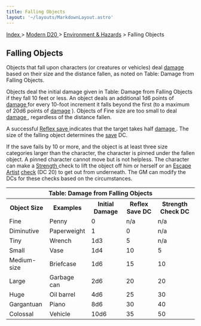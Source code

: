 ```yaml
---
title: Falling Objects
layout: '~/layouts/MarkdownLayout.astro'
---
```


[ Index ](/) > [ Modern D20 ](/modern.d20.srd) > [ Environment & Hazards](/modern.d20.srd/environment.hazards) > Falling Objects

##  Falling Objects

Objects that fall upon characters (or creatures or vehicles) deal [ damage](/modern.d20.srd/combat/damage) based on their size and the distance fallen,
as noted on Table: Damage from Falling Objects.

Objects deal the initial damage given in Table: Damage from Falling Objects if
they fall 10 feet or less. An object deals an additional 1d6 points of [damage ](/modern.d20.srd/combat/damage) for every 10-foot increment it falls
beyond the first (to a maximum of 20d6 points of [ damage](/modern.d20.srd/combat/damage) ). Objects of Fine size are too small to deal
[ damage ](/modern.d20.srd/combat/damage) , regardless of the distance fallen.

A successful [ Reflex save ](/modern.d20.srd/basics/saving.throws) indicates
that the target takes half [ damage ](/modern.d20.srd/combat/damage) . The
size of the falling object determines the [ save](/modern.d20.srd/basics/saving.throws) DC.

If the save fails by 10 or more, and the object is at least three size
categories larger than the character, the character is pinned under the fallen
object. A pinned character cannot move but is not helpless. The character can
make a [ Strength ](/modern.d20.srd/basics/ability.scores) check to lift the
object off him or herself or an [ Escape Artist](/modern.d20.srd/skills/escape.artist) [ check](/modern.d20.srd/skills/skill.basics) (DC 20) to get out from
underneath. The GM can modify the DCs for these checks based on the
circumstances.


<table> <tr> <th colspan="5"> Table: Damage from Falling Objects </th> </tr> <tr> <th> Object Size </th> <th> Examples </th> <th> Initial Damage </th> <th> Reflex Save DC </th> <th> Strength Check DC </th> </tr> <tr> <td> Fine </td> <td> Penny </td> <td> 0 </td> <td> n/a </td> <td> n/a </td> </tr> <tr class="shaded"> <td> Diminutive </td> <td> Paperweight </td> <td> 1 </td> <td> 0 </td> <td> n/a </td> </tr> <tr> <td> Tiny </td> <td> Wrench </td> <td> 1d3 </td> <td> 5 </td> <td> n/a </td> </tr> <tr class="shaded"> <td> Small </td> <td> Vase </td> <td> 1d4 </td> <td> 10 </td> <td> 5 </td> </tr> <tr> <td> Medium-size </td> <td> Briefcase </td> <td> 1d6 </td> <td> 15 </td> <td> 10 </td> </tr> <tr class="shaded"> <td> Large </td> <td> Garbage can </td> <td> 2d6 </td> <td> 20 </td> <td> 20 </td> </tr> <tr> <td> Huge </td> <td> Oil barrel </td> <td> 4d6 </td> <td> 25 </td> <td> 30 </td> </tr> <tr class="shaded"> <td> Gargantuan </td> <td> Piano </td> <td> 8d6 </td> <td> 30 </td> <td> 40 </td> </tr> <tr> <td> Colossal </td> <td> Vehicle </td> <td> 10d6 </td> <td> 35 </td> <td> 50 </td> </tr> </table>


